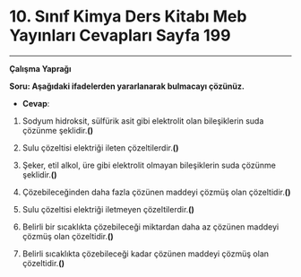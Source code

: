 # 10. Sınıf Kimya Ders Kitabı Meb Yayınları Cevapları Sayfa 199

---

**Çalışma Yaprağı**

**Soru: Aşağıdaki ifadelerden yararlanarak bulmacayı çözünüz.**

-   **Cevap**:

1. Sodyum hidroksit, sülfürik asit gibi elektrolit olan bileşiklerin suda çözünme şeklidir.**()**

 2. Sulu çözeltisi elektriği ileten çözeltilerdir.**()**

 3. Şeker, etil alkol, üre gibi elektrolit olmayan bileşiklerin suda çözünme şeklidir.**()**

 4. Çözebileceğinden daha fazla çözünen maddeyi çözmüş olan çözeltidir.**()**

 5. Sulu çözeltisi elektriği iletmeyen çözeltilerdir.**()**

 6. Belirli bir sıcaklıkta çözebileceği miktardan daha az çözünen maddeyi çözmüş olan çözeltidir.**()**

 7. Belirli sıcaklıkta çözebileceği kadar çözünen maddeyi çözmüş olan çözeltidir.**()**